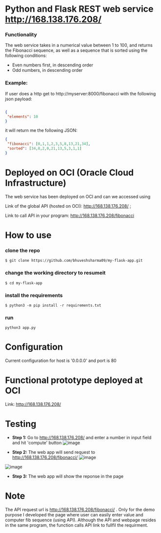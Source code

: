 # Python and Flask REST web service  http://168.138.176.208/ 
### Functionality
The web service takes in a numerical value between 1 to 100, and returns the Fibonacci sequence, as well as a sequence that is sorted using the following conditions:
* Even numbers first, in descending order
* Odd numbers, in descending order


### Example: 
If user does a http get to http://myserver:8000/fibonacci with the following json payload:
```json

{
 "elements": 10
} 
```

it will return me the following JSON:
```json
{
 "fibonacci": [0,1,1,2,3,5,8,13,21,34],
 "sorted": [34,8,2,0,21,13,5,3,1,1]
}
```



# Deployed on OCI (Oracle Cloud Infrastructure)
The web service has been deployed on OCI and can we accessed using 

Link of the global API (hosted on OCI): http://168.138.176.208/ ;

Link to call API in your program: http://168.138.176.208/fibonacci

# How to use 
### clone the repo
```
$ git clone https://github.com/bhuveshsharma09/my-flask-app.git
```
### change the working directory to resumeit
```
$ cd my-flask-app
```
### install the requirements
```
$ python3 -m pip install -r requirements.txt
```
### run
```
python3 app.py
```

# Configuration
Current configuration for host is '0.0.0.0' and port is 80

# Functional prototype deployed at OCI
Link: http://168.138.176.208/


# Testing
* **Step 1:** Go to  http://168.138.176.208/ and enter a number in input field and hit 'compute' button
![image](https://user-images.githubusercontent.com/62707309/143731935-b338e16d-d7cb-416c-8ddb-c1740eeef6c0.png)


* **Step 2:** The web app will send request to http://168.138.176.208/fibonacci/ 
![image](https://user-images.githubusercontent.com/62707309/143731996-d7643ab6-0fca-4389-a480-a54cf71d77a8.png)

![image](https://user-images.githubusercontent.com/62707309/143732009-153fa761-82d9-481e-b8c6-7fd7dbb11ca9.png)

* **Step 3:** The web app will show the reponse in the page


# Note
The API request url is http://168.138.176.208/fibonacci/ . Only for the demo purpose I developed the page where user can easily enter value and computer fib sequence (using API).
Although the API and webpage resides in the same program, the function calls API link to fullfil the requirment.
